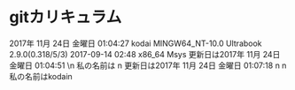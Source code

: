 # gitカリキュラム
2017年 11月 24日 金曜日 01:04:27
kodai
MINGW64_NT-10.0 Ultrabook 2.9.0(0.318/5/3) 2017-09-14 02:48 x86_64 Msys
 更新日は2017年 11月 24日 金曜日 01:04:51    \n
私の名前は
n 更新日は2017年 11月 24日 金曜日 01:07:18    n
n私の名前はkodain
